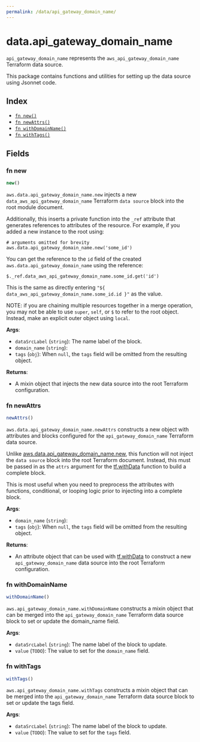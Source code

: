 ```yaml
---
permalink: /data/api_gateway_domain_name/
---
```


# data.api_gateway_domain_name

`api_gateway_domain_name` represents the `aws_api_gateway_domain_name` Terraform data source.



This package contains functions and utilities for setting up the data source using Jsonnet code.


## Index

* [`fn new()`](#fn-new)
* [`fn newAttrs()`](#fn-newattrs)
* [`fn withDomainName()`](#fn-withdomainname)
* [`fn withTags()`](#fn-withtags)

## Fields

### fn new

```ts
new()
```


`aws.data.api_gateway_domain_name.new` injects a new `data_aws_api_gateway_domain_name` Terraform `data source`
block into the root module document.

Additionally, this inserts a private function into the `_ref` attribute that generates references to attributes of the
resource. For example, if you added a new instance to the root using:

    # arguments omitted for brevity
    aws.data.api_gateway_domain_name.new('some_id')

You can get the reference to the `id` field of the created `aws.data.api_gateway_domain_name` using the reference:

    $._ref.data_aws_api_gateway_domain_name.some_id.get('id')

This is the same as directly entering `"${ data_aws_api_gateway_domain_name.some_id.id }"` as the value.

NOTE: if you are chaining multiple resources together in a merge operation, you may not be able to use `super`, `self`,
or `$` to refer to the root object. Instead, make an explicit outer object using `local`.

**Args**:
  - `dataSrcLabel` (`string`): The name label of the block.
  - `domain_name` (`string`): 
  - `tags` (`obj`):  When `null`, the `tags` field will be omitted from the resulting object.

**Returns**:
- A mixin object that injects the new data source into the root Terraform configuration.


### fn newAttrs

```ts
newAttrs()
```


`aws.data.api_gateway_domain_name.newAttrs` constructs a new object with attributes and blocks configured for the `api_gateway_domain_name`
Terraform data source.

Unlike [aws.data.api_gateway_domain_name.new](#fn-apigatewaydomainnamenew), this function will not inject the `data source`
block into the root Terraform document. Instead, this must be passed in as the `attrs` argument for the
[tf.withData](https://github.com/tf-libsonnet/core/tree/main/docs#fn-withdata) function to build a complete block.

This is most useful when you need to preprocess the attributes with functions, conditional, or looping logic prior to
injecting into a complete block.

**Args**:
  - `domain_name` (`string`): 
  - `tags` (`obj`):  When `null`, the `tags` field will be omitted from the resulting object.

**Returns**:
  - An attribute object that can be used with [tf.withData](https://github.com/tf-libsonnet/core/tree/main/docs#fn-withdata) to construct a new `api_gateway_domain_name` data source into the root Terraform configuration.


### fn withDomainName

```ts
withDomainName()
```

`aws.api_gateway_domain_name.withDomainName` constructs a mixin object that can be merged into the `api_gateway_domain_name`
Terraform data source block to set or update the domain_name field.



**Args**:
  - `dataSrcLabel` (`string`): The name label of the block to update.
  - `value` (`TODO`): The value to set for the `domain_name` field.


### fn withTags

```ts
withTags()
```

`aws.api_gateway_domain_name.withTags` constructs a mixin object that can be merged into the `api_gateway_domain_name`
Terraform data source block to set or update the tags field.



**Args**:
  - `dataSrcLabel` (`string`): The name label of the block to update.
  - `value` (`TODO`): The value to set for the `tags` field.
